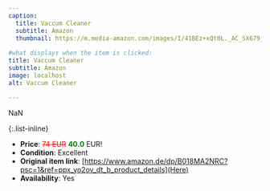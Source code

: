 ```yaml
---
caption:
  title: Vaccum Cleaner
  subtitle: Amazon
  thumbnail: https://m.media-amazon.com/images/I/41BEz+xQt0L._AC_SX679_.jpg
  
#what displays when the item is clicked:
title: Vaccum Cleaner
subtitle: Amazon
image: localhost
alt: Vaccum Cleaner

---
```

NaN

{:.list-inline} 
- **Price**: <span style="color:red"><del>74 EUR</del></span> <span style="color:green">**40.0**</span> EUR!
- **Condition**: Excellent
- **Original item link**: [https://www.amazon.de/dp/B018MA2NRC?psc=1&ref=ppx_yo2ov_dt_b_product_details](Here)
- **Availability**: Yes
